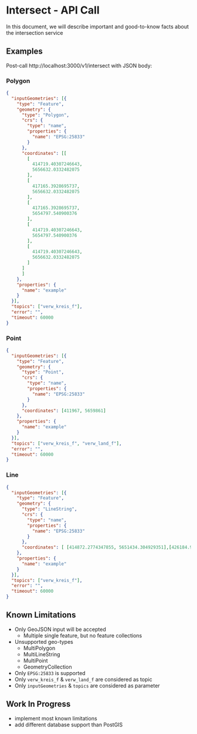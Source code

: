 # Intersect - API Call
In this document, we will describe important and good-to-know facts about the intersection service

## Examples
Post-call http://localhost:3000/v1/intersect with JSON body: 

### Polygon
```json
{
  "inputGeometries": [{
    "type": "Feature",
    "geometry": {
      "type": "Polygon",
      "crs": {
        "type": "name",
        "properties": {
          "name": "EPSG:25833"
        }
      },
      "coordinates": [[
        [
          414719.40307246643,
          5656632.0332482075
        ],
        [
          417165.3928695737,
          5656632.0332482075
        ],
        [
          417165.3928695737,
          5654797.540900376
        ],
        [
          414719.40307246643,
          5654797.540900376
        ],
        [
          414719.40307246643,
          5656632.0332482075
        ]
      ]
      ]
    },
    "properties": {
      "name": "example"
    }
  }],
  "topics": ["verw_kreis_f"],
  "error": "",
  "timeout": 60000
}
```

### Point
```json
{
  "inputGeometries": [{
    "type": "Feature",
    "geometry": {
      "type": "Point",
      "crs": {
        "type": "name",
        "properties": {
          "name": "EPSG:25833"
        }
      },
      "coordinates": [411967, 5659861]
    },
    "properties": {
      "name": "example"
    }
  }],
  "topics": ["verw_kreis_f", "verw_land_f"],
  "error": "",
  "timeout": 60000
}
```

### Line
```json
{
  "inputGeometries": [{
    "type": "Feature",
    "geometry": {
      "type": "LineString",
      "crs": {
        "type": "name",
        "properties": {
          "name": "EPSG:25833"
        }
      },
      "coordinates": [ [414872.2774347855, 5651434.304929351],[426184.9802464067, 5655256.163987332] ]
    },
    "properties": {
      "name": "example"
    }
  }],
  "topics": ["verw_kreis_f"],
  "error": "",
  "timeout": 60000
}
```

## Known Limitations
- Only GeoJSON input will be accepted
  - Multiple single feature, but no feature collections
- Unsupported geo-types
  - MultiPolygon
  - MultiLineString
  - MultiPoint
  - GeometryCollection
- Only `EPSG:25833` is supported
- Only `verw_kreis_f` & `verw_land_f` are considered as topic
- Only `inputGeometries` & `topics` are considered as parameter

## Work In Progress
- implement most known limitations
- add different database support than PostGIS